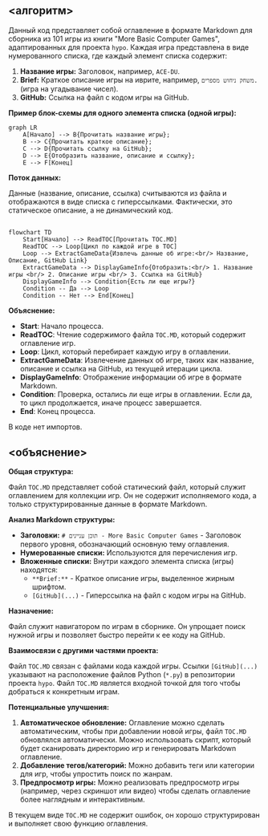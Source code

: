 ## <алгоритм>

Данный код представляет собой оглавление в формате Markdown для сборника из 101 игры из книги "More Basic Computer Games", адаптированных для проекта `hypo`. Каждая игра представлена в виде нумерованного списка, где каждый элемент списка содержит:

1.  **Название игры:** Заголовок, например, `ACE-DU`.
2.  **Brief:** Краткое описание игры на иврите, например, `משחק ניחוש מספרים.` (игра на угадывание чисел).
3.  **GitHub:** Ссылка на файл с кодом игры на GitHub.

**Пример блок-схемы для одного элемента списка (одной игры):**

```mermaid
graph LR
    A[Начало] --> B{Прочитать название игры};
    B --> C{Прочитать краткое описание};
    C --> D{Прочитать ссылку на GitHub};
    D --> E{Отобразить название, описание и ссылку};
    E --> F[Конец]
```

**Поток данных:**

Данные (название, описание, ссылка) считываются из файла и отображаются в виде списка с гиперссылками.
Фактически, это статическое описание, а не динамический код.

## <mermaid>

```mermaid
flowchart TD
    Start[Начало] --> ReadTOC[Прочитать TOC.MD]
    ReadTOC --> Loop[Цикл по каждой игре в TOC]
    Loop --> ExtractGameData{Извлечь данные об игре:<br/> Название, Описание, GitHub Link}
    ExtractGameData --> DisplayGameInfo{Отобразить:<br/> 1. Название игры <br/> 2. Описание игры <br/> 3. Ссылка на GitHub}
    DisplayGameInfo --> Condition{Есть ли еще игры?}
    Condition -- Да --> Loop
    Condition -- Нет --> End[Конец]
```

**Объяснение:**

*   **Start**: Начало процесса.
*   **ReadTOC**: Чтение содержимого файла `TOC.MD`, который содержит оглавление игр.
*   **Loop**: Цикл, который перебирает каждую игру в оглавлении.
*   **ExtractGameData**: Извлечение данных об игре, таких как название, описание и ссылка на GitHub, из текущей итерации цикла.
*   **DisplayGameInfo**: Отображение информации об игре в формате Markdown.
*   **Condition**: Проверка, остались ли еще игры в оглавлении. Если да, то цикл продолжается, иначе процесс завершается.
*   **End**: Конец процесса.

В коде нет импортов.

## <объяснение>

**Общая структура:**

Файл `TOC.MD` представляет собой статический файл, который служит оглавлением для коллекции игр. Он не содержит исполняемого кода, а только структурированные данные в формате Markdown.

**Анализ Markdown структуры:**

*   **Заголовки:** `# תוכן עניינים - More Basic Computer Games` - Заголовок первого уровня, обозначающий основную тему оглавления.
*   **Нумерованные списки:** Используются для перечисления игр.
*   **Вложенные списки:** Внутри каждого элемента списка (игры) находятся:
    *   `**Brief:**` - Краткое описание игры, выделенное жирным шрифтом.
    *   `[GitHub](...)` - Гиперссылка на файл с кодом игры на GitHub.

**Назначение:**

Файл служит навигатором по играм в сборнике. Он упрощает поиск нужной игры и позволяет быстро перейти к ее коду на GitHub.

**Взаимосвязи с другими частями проекта:**

Файл `TOC.MD` связан с файлами кода каждой игры. Ссылки `[GitHub](...)` указывают на расположение файлов Python (`*.py`) в репозитории проекта `hypo`. Файл `TOC.MD` является входной точкой для того чтобы добраться к конкретным играм.

**Потенциальные улучшения:**

1.  **Автоматическое обновление:** Оглавление можно сделать автоматическим, чтобы при добавлении новой игры, файл `TOC.MD` обновлялся автоматически. Можно использовать скрипт, который будет сканировать директорию игр и генерировать Markdown оглавление.
2.  **Добавление тегов/категорий:** Можно добавить теги или категории для игр, чтобы упростить поиск по жанрам.
3.  **Предпросмотр игры:**  Можно реализовать предпросмотр игры (например, через скриншот или видео) чтобы сделать оглавление более наглядным и интерактивным.

В текущем виде `TOC.MD` не содержит ошибок, он хорошо структурирован и выполняет свою функцию оглавления.
